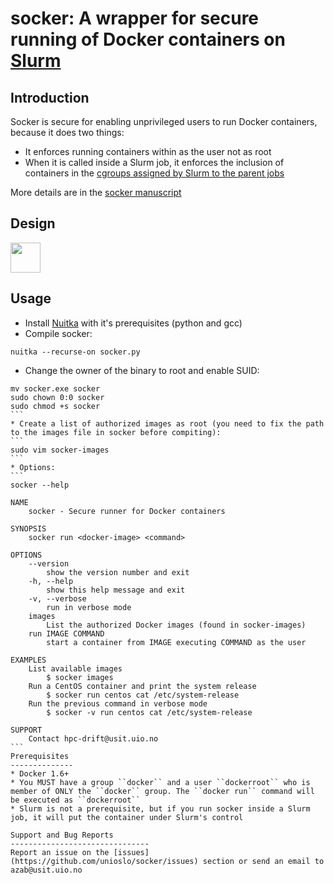 # socker: A wrapper for secure running of Docker containers on [Slurm](https://slurm.schedmd.com/)

Introduction
-------------
Socker is secure for enabling unprivileged users to run Docker containers, because it does two things: 
* It enforces running containers within as the user not as root 
* When it is called inside a Slurm job, it enforces the inclusion of containers in the [cgroups assigned by Slurm to the parent jobs](https://slurm.schedmd.com/cgroups.html)

More details are in the [socker manuscript](https://github.com/unioslo/socker/blob/master/socker.pdf)

Design
-------

<img src="https://github.com/unioslo/socker/blob/master/files/socker.png" width="48">

Usage
-------
* Install [Nuitka](http://nuitka.net/) with it's prerequisites (python and gcc)
* Compile socker: 
```
nuitka --recurse-on socker.py
```
* Change the owner of the binary to root and enable SUID: 
````
mv socker.exe socker
sudo chown 0:0 socker
sudo chmod +s socker
```
* Create a list of authorized images as root (you need to fix the path to the images file in socker before compiting):
```
sudo vim socker-images
```
* Options:
```
socker --help 

NAME
	socker - Secure runner for Docker containers

SYNOPSIS
	socker run <docker-image> <command>

OPTIONS
	--version
		show the version number and exit
	-h, --help
		show this help message and exit
	-v, --verbose
		run in verbose mode
	images
		List the authorized Docker images (found in socker-images)
	run IMAGE COMMAND
		start a container from IMAGE executing COMMAND as the user

EXAMPLES
	List available images
		$ socker images
	Run a CentOS container and print the system release
		$ socker run centos cat /etc/system-release
	Run the previous command in verbose mode
		$ socker -v run centos cat /etc/system-release

SUPPORT
	Contact hpc-drift@usit.uio.no
```
Prerequisites
--------------
* Docker 1.6+
* You MUST have a group ``docker`` and a user ``dockerroot`` who is member of ONLY the ``docker`` group. The ``docker run`` command will be executed as ``dockerroot``
* Slurm is not a prerequisite, but if you run socker inside a Slurm job, it will put the container under Slurm's control

Support and Bug Reports
-------------------------------
Report an issue on the [issues](https://github.com/unioslo/socker/issues) section or send an email to azab@usit.uio.no

